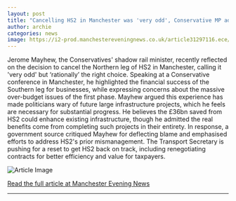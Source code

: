 ```yaml
---
layout: post
title: "Cancelling HS2 in Manchester was 'very odd', Conservative MP admits two years on"
author: archie
categories: news
image: https://i2-prod.manchestereveningnews.co.uk/article31297116.ece/ALTERNATES/s1200/0_Conservative-Party-Conference-2023-Day-Four.jpg
---
```

Jerome Mayhew, the Conservatives' shadow rail minister, recently reflected on the decision to cancel the Northern leg of HS2 in Manchester, calling it 'very odd' but ‘rationally’ the right choice. Speaking at a Conservative conference in Manchester, he highlighted the financial success of the Southern leg for businesses, while expressing concerns about the massive over-budget issues of the first phase. Mayhew argued this experience has made politicians wary of future large infrastructure projects, which he feels are necessary for substantial progress. He believes the £36bn saved from HS2 could enhance existing infrastructure, though he admitted the real benefits come from completing such projects in their entirety. In response, a government source critiqued Mayhew for deflecting blame and emphasised efforts to address HS2's prior mismanagement. The Transport Secretary is pushing for a reset to get HS2 back on track, including renegotiating contracts for better efficiency and value for taxpayers.

![Article Image](https://i2-prod.manchestereveningnews.co.uk/article31297116.ece/ALTERNATES/s1200/0_Conservative-Party-Conference-2023-Day-Four.jpg)

[Read the full article at Manchester Evening News](https://www.manchestereveningnews.co.uk/news/greater-manchester-news/cancelling-hs2-manchester-very-odd-32619885)

---
